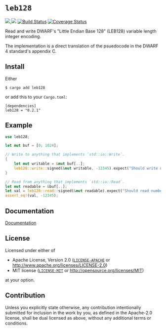 # `leb128`

[![](http://meritbadge.herokuapp.com/leb128) ![](https://img.shields.io/crates/d/leb128.png)](https://crates.io/crates/leb128) [![Build Status](https://travis-ci.org/gimli-rs/leb128.png?branch=master)](https://travis-ci.org/gimli-rs/leb128) [![Coverage Status](https://coveralls.io/repos/github/gimli-rs/leb128/badge.svg?branch=master)](https://coveralls.io/github/gimli-rs/leb128?branch=master)

Read and write DWARF's "Little Endian Base 128" (LEB128) variable length integer
encoding.

The implementation is a direct translation of the psuedocode in the DWARF 4
standard's appendix C.

## Install

Either

    $ cargo add leb128

or add this to your `Cargo.toml`:

    [dependencies]
    leb128 = "0.2.1"

## Example

```rust
use leb128;

let mut buf = [0; 1024];

// Write to anything that implements `std::io::Write`.
{
    let mut writable = &mut buf[..];
    leb128::write::signed(&mut writable, -12345).expect("Should write number");
}

// Read from anything that implements `std::io::Read`.
let mut readable = &buf[..];
let val = leb128::read::signed(&mut readable).expect("Should read number");
assert_eq!(val, -12345);
```

## Documentation

[Documentation](http://gimli-rs.github.io/leb128/leb128/index.html)

## License

Licensed under either of

  * Apache License, Version 2.0 ([`LICENSE-APACHE`](./LICENSE-APACHE) or http://www.apache.org/licenses/LICENSE-2.0)
  * MIT license ([`LICENSE-MIT`](./LICENSE-MIT) or http://opensource.org/licenses/MIT)

at your option.

## Contribution

Unless you explicitly state otherwise, any contribution intentionally submitted
for inclusion in the work by you, as defined in the Apache-2.0 license, shall be
dual licensed as above, without any additional terms or conditions.
